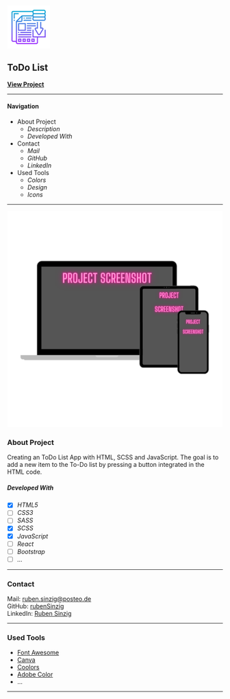![File Icon](/src/images/readme-icon.png)

## ToDo List

**[View Project](#)**

---

#### Navigation

- About Project
  - _Description_
  - _Developed With_
- Contact
  - _Mail_
  - _GitHub_
  - _LinkedIn_
- Used Tools
  - _Colors_
  - _Design_
  - _Icons_

---

[![Screenshot from Project](/src/images/readme-screenshot.png)](#)

### About Project

Creating an ToDo List App with HTML, SCSS and JavaScript. The goal is to add a new item to the To-Do list by pressing a button integrated in the HTML code.

##### Developed With

- [x] _HTML5_
- [ ] _CSS3_
- [ ] _SASS_
- [x] _SCSS_
- [x] _JavaScript_
- [ ] _React_
- [ ] _Bootstrap_
- [ ] _..._

---

### Contact

Mail: <ruben.sinzig@posteo.de><br>
GitHub: [rubenSinzig](https://github.com/rubenSinzig)<br>
LinkedIn: [Ruben Sinzig](#)

---

### Used Tools

- [Font Awesome](https://fontawesome.com/)
- [Canva](https://www.canva.com/)
- [Coolors](https://coolors.co/)
- [Adobe Color](https://color.adobe.com/de/create/color-wheel)
- ...

---
